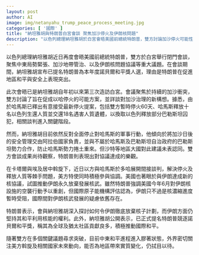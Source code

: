 ```yaml
---
layout: post
author: AI
image: img/netanyahu_trump_peace_process_meeting.jpg
categories: [ '國際' ]
title: "納坦雅胡與特朗普白宮會談 聚焦加沙停火及伊朗核問題"
description: "以色列總理納坦雅胡於白宮會晤美國前總統特朗普，雙方討論加沙停火可能性、新的加沙治理模式、以及伊朗核協議進展。哈馬斯釋出願意接受最新停火方案，但以方對全面停火仍抱保留。納坦雅胡宣布提名特朗普競逐本年度諾貝爾和平獎，雙方對中東和平未來發展態度審慎。國際關注美國及地區國家斡旋能否推動局勢突破。"
---
```

以色列總理納坦雅胡近日再度會晤美國前總統特朗普，雙方於白宮舉行閉門會談，聚焦中東局勢緊張、加沙地帶管治、以及伊朗核問題協議等重大議題。在會談期間，納坦雅胡宣布已提名特朗普為本年度諾貝爾和平獎人選，理由是特朗普在促進地區和平與安全上表現突出。

此次會晤已是納坦雅胡自年初以來第三次造訪白宮。會議聚焦於持續的加沙衝突，雙方討論了旨在促成以哈停火的可能方案，並詳談對加沙治理的新構想。據悉，由於哈馬斯已釋出有意接受最新停火提案，包括雙方暫時停火60天、哈馬斯釋放十名以色列生還人質並交還18名遇害人質遺體，以換取以色列釋放部分巴勒斯坦囚犯，相關談判進入關鍵階段。

然而，納坦雅胡目前依然反對全面停止對哈馬斯的軍事行動，他傾向於將加沙日後的安全管理交由阿拉伯國家負責，並與不屬於哈馬斯及巴勒斯坦自治政府的巴勒斯坦勢力合作，防止哈馬斯勢力捲土重來。但沙特等地區大國對此建議未表認同。雙方會談成果尚待觀察，特朗普則表現出對協議達成的樂觀。

在卡塔爾與埃及居中斡旋下，近日以方與哈馬斯於多哈展開間接談判，解決停火及釋放人質等棘手問題，美方特使同時積極參與協調。美國也著眼於與伊朗達成新的核協議，試圖推動伊朗永久放棄發展核武。雖然特朗普強調美國今年6月對伊朗核設施的空襲行動予以重創，但國際原子能機構評估認為，伊朗只不過是核濃縮進度暫時受阻，國際間對伊朗核武發展的疑慮依舊存在。

特朗普表示，會與納坦雅胡深入探討如何令伊朗徹底放棄核子計劃，而伊朗方面仍堅持其和平利用核能的權利。此外，納坦雅胡公開表示，已正式提名特朗普競逐諾貝爾和平獎，稱其為全球及猶太社區貢獻良多，積極推動國際和平。

隨著雙方在多個關鍵議題尋求突破，目前中東和平進程進入膠著狀態，外界密切關注美方斡旋及相關國家未來動向，能否為地區帶來實質變化，仍拭目以待。